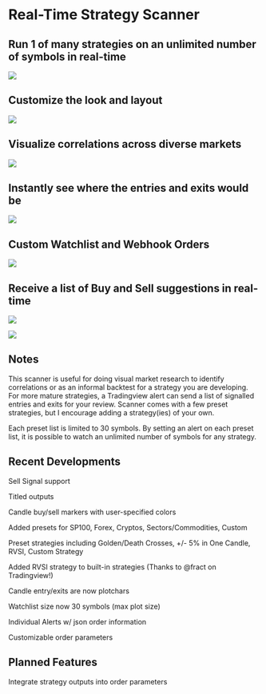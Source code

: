 # Real-Time Strategy Scanner 

## Run 1 of many strategies on an unlimited number of symbols in real-time

<img src="https://s3.tradingview.com/snapshots/b/B3eXPFdh.png"></img>

## Customize the look and layout

<img src="https://i.imgur.com/r6uGIZJ.png"></img>

## Visualize correlations across diverse markets

<img src="https://s3.tradingview.com/snapshots/4/40LKm2up.png"></img>

## Instantly see where the entries and exits would be

<img src="https://s3.tradingview.com/snapshots/t/Tb31gtqF.png"></img>

## Custom Watchlist and Webhook Orders

<img src="https://i.imgur.com/r6uGIZJ.png"></img>

## Receive a list of Buy and Sell suggestions in real-time 

<img src="https://i.imgur.com/tdX2Xe2.png"></img>

<img src="https://i.imgur.com/P2czHtb.jpg"></img>

## Notes

This scanner is useful for doing visual market research to identify correlations or as an informal backtest for a strategy you are developing.  For more mature strategies, a Tradingview alert can send a list of signalled entries and exits for your review.  Scanner comes with a few preset strategies, but I encourage adding a strategy(ies) of your own.

Each preset list is limited to 30 symbols.  By setting an alert on each preset list, it is possible to watch an unlimited number of symbols for any strategy.

## Recent Developments

Sell Signal support

Titled outputs

Candle buy/sell markers with user-specified colors

Added presets for SP100, Forex, Cryptos, Sectors/Commodities, Custom

Preset strategies including Golden/Death Crosses, +/- 5% in One Candle, RVSI, Custom Strategy

Added RVSI strategy to built-in strategies (Thanks to @fract on Tradingview!)

Candle entry/exits are now plotchars

Watchlist size now 30 symbols (max plot size)

Individual Alerts w/ json order information

Customizable order parameters

## Planned Features

Integrate strategy outputs into order parameters
